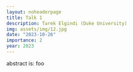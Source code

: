 ```yaml
---
layout: noheaderpage
title: Talk 1
description: Tarek Elgindi (Duke University)
img: assets/img/12.jpg
date: "2023-10-26"
importance: 2
year: 2023
---
```


abstract is: foo
